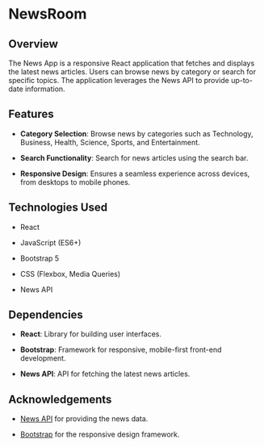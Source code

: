 NewsRoom
========

Overview
--------

The News App is a responsive React application that fetches and displays the latest news articles. Users can browse news by category or search for specific topics. The application leverages the News API to provide up-to-date information.

Features
--------

*   **Category Selection**: Browse news by categories such as Technology, Business, Health, Science, Sports, and Entertainment.
    
*   **Search Functionality**: Search for news articles using the search bar.
    
*   **Responsive Design**: Ensures a seamless experience across devices, from desktops to mobile phones.
    

Technologies Used
-----------------

*   React
    
*   JavaScript (ES6+)
    
*   Bootstrap 5
    
*   CSS (Flexbox, Media Queries)
    
*   News API
    



Dependencies
------------

*   **React**: Library for building user interfaces.
    
*   **Bootstrap**: Framework for responsive, mobile-first front-end development.
    
*   **News API**: API for fetching the latest news articles.
    


Acknowledgements
----------------

*   [News API](https://newsapi.org/) for providing the news data.
    
*   [Bootstrap](https://getbootstrap.com/) for the responsive design framework.